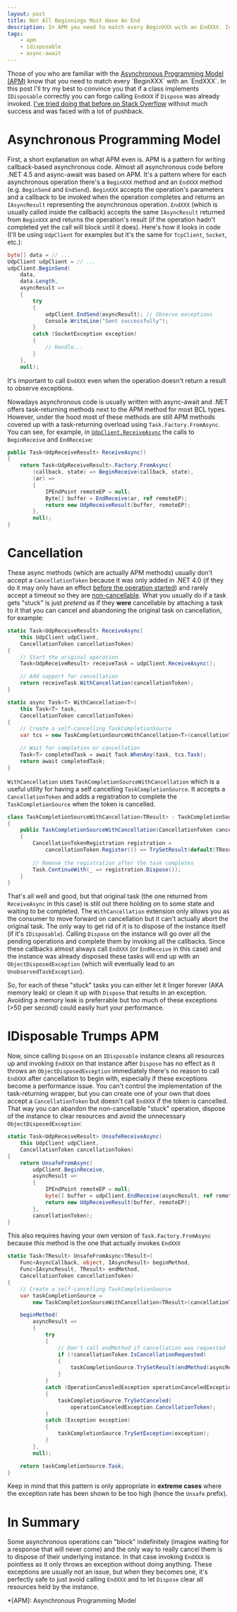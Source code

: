 ```yaml
---
layout: post
title: Not All Beginnings Must Have An End
description: In APM you need to match every BeginXXX with an EndXXX. In this post I'll try to convince you that if a class implements IDisposable correctly you can forgo calling EndXXX if Dispose was already invoked
tags:
    - apm
    - idisposable
    - async-await
---
```


Those of you who are familiar with the [Asynchronous Programming Model (APM)](https://msdn.microsoft.com/en-us/library/ms228963(v=vs.110).aspx) know that you need to match every `BeginXXX` with an `EndXXX`. In this post I'll try my best to convince you that if a class implements `IDisposable` correctly you can forgo calling `EndXXX` if `Dispose` was already invoked. [I've tried doing that before on Stack Overflow](http://stackoverflow.com/q/30222269/885318) without much success and was faced with a lot of pushback.
<!--more-->

# Asynchronous Programming Model

First, a short explanation on what APM even is. APM is a pattern for writing callback-based asynchronous code. Almost all asynchronous code before .NET 4.5 and async-await was based on APM. It's a pattern where for each asynchronous operation there's a `BeginXXX` method and an `EndXXX` method (e.g. `BeginSend` and `EndSend`). `BeginXXX` accepts the operation's parameters and a callback to be invoked when the operation completes and returns an `IAsyncResult` representing the asynchronous operation. `EndXXX` (which is usually called inside the callback) accepts the same `IAsyncResult` returned from `BeginXXX` and returns the operation's result (if the operation hadn't completed yet the call will block until it does). Here's how it looks in code (I'll be using `UdpClient` for examples but it's the same for `TcpClient`, `Socket`, etc.):

```csharp
byte[] data = // ...
UdpClient udpClient = // ...
udpClient.BeginSend(
    data,
    data.Length,
    asyncResult =>
    {
        try
        {
            udpClient.EndSend(asyncResult); // Observe exceptions
            Console.WriteLine("Sent successfully");
        }
        catch (SocketException exception)
        {
            // Handle...
        }
    },
    null);
```

It's important to call `EndXXX` even when the operation doesn't return a result to observe exceptions.

Nowadays asynchronous code is usually written with async-await and .NET offers task-returning methods next to the APM method for most BCL types. However, under the hood most of these methods are still APM methods covered up with a task-returning overload using `Task.Factory.FromAsync`. You can see, for example, in [`UdpClient.ReceiveAsync`](http://referencesource.microsoft.com/#System/net/System/Net/Sockets/UDPClient.cs,57ff640dfcb1cbf0) the calls to `BeginReceive` and `EndReceive`:

```csharp
public Task<UdpReceiveResult> ReceiveAsync()
{
    return Task<UdpReceiveResult>.Factory.FromAsync(
        (callback, state) => BeginReceive(callback, state),
        (ar) =>
        {
            IPEndPoint remoteEP = null;
            Byte[] buffer = EndReceive(ar, ref remoteEP);
            return new UdpReceiveResult(buffer, remoteEP);
        },
        null);
}
```

# Cancellation

These async methods (which are actually APM methods) usually don't accept a `CancellationToken` because it was only added in .NET 4.0 (if they do it may only have an effect [before the operation started](http://referencesource.microsoft.com/#mscorlib/system/io/stream.cs,716)) and rarely accept a timeout so they are [non-cancellable](http://blogs.msdn.com/b/pfxteam/archive/2012/10/05/how-do-i-cancel-non-cancelable-async-operations.aspx). What you usually do if a task gets "stuck" is just *pretend* as if they **were** cancellable by attaching a task to it that you can cancel and abandoning the original task on cancellation, for example:

```csharp
static Task<UdpReceiveResult> ReceiveAsync(
    this UdpClient udpClient,
    CancellationToken cancellationToken)
{
    // Start the original operation
    Task<UdpReceiveResult> receiveTask = udpClient.ReceiveAsync();

    // Add support for cancellation
    return receiveTask.WithCancellation(cancellationToken);
}

static async Task<T> WithCancellation<T>(
    this Task<T> task,
    CancellationToken cancellationToken)
{
    // Create a self-cancelling TaskCompletionSource 
    var tcs = new TaskCompletionSourceWithCancellation<T>(cancellationToken);

    // Wait for completion or cancellation
    Task<T> completedTask = await Task.WhenAny(task, tcs.Task);
    return await completedTask;
}
```

`WithCancellation` uses `TaskCompletionSourceWithCancellation` which is a useful utility for having a self cancelling `TaskCompletionSource`. It accepts a `CancellationToken` and adds a registration to complete the `TaskCompletionSource` when the token is cancelled.

```csharp
class TaskCompletionSourceWithCancellation<TResult> : TaskCompletionSource<TResult>
{
    public TaskCompletionSourceWithCancellation(CancellationToken cancellationToken)
    {
        CancellationTokenRegistration registration =
            cancellationToken.Register(() => TrySetResult(default(TResult)));
        
        // Remove the registration after the task completes
        Task.ContinueWith(_ => registration.Dispose()); 
    }
}
```

That's all well and good, but that original task (the one returned from `ReceiveAsync` in this case) is still out there holding on to some state and waiting to be completed. The `WithCancellation` extension only allows you as the consumer to move forward on cancellation but it can't actually abort the original task. The only way to get rid of it is to dispose of the instance itself (if it's `IDisposable`). Calling `Dispose` on the instance will go over all the pending operations and complete them by invoking all the callbacks. Since these callbacks almost always call `EndXXX` (or `EndReceive` in this case) and the instance was already disposed these tasks will end up with an `ObjectDisposedException` (which will eventually lead to an `UnobservedTaskException`).

So, for each of these "stuck" tasks you can either let it linger forever (AKA memory leak) or clean it up with `Dispose` that results in an exception. Avoiding a memory leak is preferrable but too much of these exceptions (>50 per second) could easily hurt your performance.

# IDisposable Trumps APM

Now, since calling `Dispose` on an `IDisposable` instance cleans all resources up and invoking `EndXXX` on that instance after `Dispose` has no effect as it throws an `ObjectDisposedException` immediately there's no reason to call `EndXXX` after cancellation to begin with, especially if these exceptions become a performance issue. You can't control the implementation of the task-returning wrapper, but you can create one of your own that does accept a `CancellationToken` but doesn't call `EndXXX` if the token is cancelled. That way you can abandon the non-cancellable "stuck" operation, dispose of the instance to clear resources and avoid the unnecessary `ObjectDisposedException`:

```csharp
static Task<UdpReceiveResult> UnsafeReceiveAsync(
    this UdpClient udpClient,
    CancellationToken cancellationToken)
{
    return UnsafeFromAsync(
        udpClient.BeginReceive,
        asyncResult =>
        {
            IPEndPoint remoteEP = null;
            byte[] buffer = udpClient.EndReceive(asyncResult, ref remoteEP);
            return new UdpReceiveResult(buffer, remoteEP);
        },
        cancellationToken);
}
```

This also requires having your own version of `Task.Factory.FromAsync` because this method is the one that actually invokes `EndXXX`

```csharp
static Task<TResult> UnsafeFromAsync<TResult>(
    Func<AsyncCallback, object, IAsyncResult> beginMethod,
    Func<IAsyncResult, TResult> endMethod,
    CancellationToken cancellationToken)
{
    // Create a self-cancelling TaskCompletionSource 
    var taskCompletionSource =
        new TaskCompletionSourceWithCancellation<TResult>(cancellationToken);

    beginMethod(
        asyncResult =>
        {
            try
            {
                // Don't call endMethod if cancellation was requested
                if (!cancellationToken.IsCancellationRequested)
                {
                    taskCompletionSource.TrySetResult(endMethod(asyncResult));
                }
            }
            catch (OperationCanceledException operationCanceledException)
            {
                taskCompletionSource.TrySetCanceled(
                    operationCanceledException.CancellationToken);
            }
            catch (Exception exception)
            {
                taskCompletionSource.TrySetException(exception);
            }
        },
        null);

    return taskCompletionSource.Task;
}
```

Keep in mind that this pattern is only appropriate in **extreme cases** where the exception rate has been shown to be too high (hence the `Unsafe` prefix).

# In Summary

Some asynchronous operations can "block" indefinitely (imagine waiting for a response that will never come) and the only way to really cancel them is to dispose of their underlying instance. In that case invoking `EndXXX` is pointless as it only throws an exception without doing anything. These exceptions are usually not an issue, but when they becomes one, it's perfectly safe to just avoid calling `EndXXX` and to let `Dispose` clear all resources held by the instance.

*[APM]: Asynchronous Programming Model